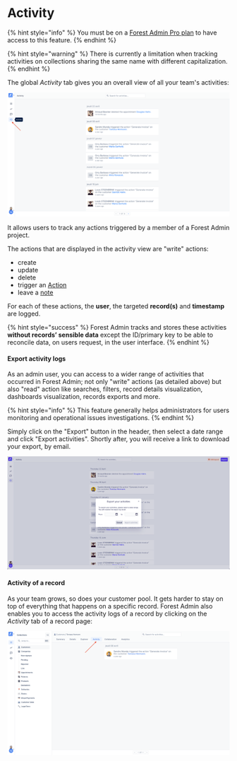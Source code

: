 # Activity

{% hint style="info" %}
You must be on a [Forest Admin Pro plan](https://www.forestadmin.com/pricing) to have access to this feature.
{% endhint %}

{% hint style="warning" %}
There is currently a limitation when tracking activities on collections sharing the same name with different capitalization. 
{% endhint %}

The global _Activity_ tab gives you an overall view of all your team's activities:

![](<../.gitbook/assets/image (190).png>)

It allows users to track any actions triggered by a member of a Forest Admin project.

The actions that are displayed in the activity view are "write" actions:

- create
- update
- delete
- trigger an [Action](../collections/actions/create-and-manage-smart-actions.md#what-is-a-smart-action)
- leave a [note](collaboration/communicate-with-notes.md)

For each of these actions, the **user**, the targeted **record(s)** and **timestamp** are logged.

{% hint style="success" %}
Forest Admin tracks and stores these activities **without records’ sensible data** except the ID/primary key to be able to reconcile data, on users request, in the user interface.
{% endhint %}

#### Export activity logs

As an admin user, you can access to a wider range of activities that occurred in Forest Admin; not only "write" actions (as detailed above) but also "read" action like searches, filters, record details visualization, dashboards visualization, records exports and more.

{% hint style="info" %}
This feature generally helps administrators for users monitoring and operational issues investigations.
{% endhint %}

Simply click on the "Export" button in the header, then select a date range and click "Export activities".
Shortly after, you will receive a link to download your export, by email.

![](<../.gitbook/assets/image (529).png>)

#### Activity of a record

As your team grows, so does your customer pool. It gets harder to stay on top of everything that happens on a specific record.
Forest Admin also enables you to access the activity logs of a record by clicking on the _Activity_ tab of a record page:

![](<../.gitbook/assets/image (634).png>)

